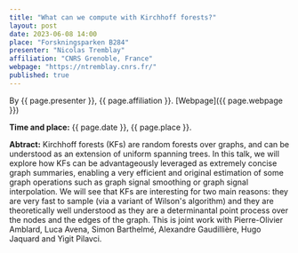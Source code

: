 ```yaml
---
title: "What can we compute with Kirchhoff forests?"
layout: post
date: 2023-06-08 14:00
place: "Forskningsparken B284"
presenter: "Nicolas Tremblay"
affiliation: "CNRS Grenoble, France"
webpage: "https://ntremblay.cnrs.fr/"
published: true
---
```


By {{ page.presenter }}, {{ page.affiliation }}. [Webpage]({{ page.webpage }})

**Time and place:** {{ page.date }}, {{ page.place }}.

**Abtract:** Kirchhoff forests (KFs) are random forests over graphs, and can be understood as an extension of uniform spanning trees. In this talk, we will explore how KFs can be advantageously leveraged as extremely concise graph summaries, enabling a very efficient and original estimation of some graph operations such as graph signal smoothing or graph signal interpolation. We will see that KFs are interesting for two main reasons: they are very fast to sample (via a variant of Wilson's algorithm) and they are theoretically well understood as they are a  determinantal point process over the nodes and the edges of the graph. This is joint work with Pierre-Olivier Amblard, Luca Avena, Simon Barthelmé, Alexandre Gaudillière, Hugo Jaquard and Yigit Pilavci. 